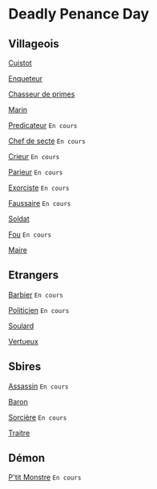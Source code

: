 # Deadly Penance Day

## Villageois

[Cuistot](https://brain-academy.github.io/wiki/blood-on-the-clocktower/cuistot)

[Enqueteur](https://brain-academy.github.io/wiki/blood-on-the-clocktower/enqueteur)

[Chasseur de primes](https://brain-academy.github.io/wiki/blood-on-the-clocktower/chasseurdeprimes)

[Marin](https://brain-academy.github.io/wiki/blood-on-the-clocktower/marin)

[Predicateur](https://brain-academy.github.io/wiki/blood-on-the-clocktower/predicateur) `En cours`

[Chef de secte](https://brain-academy.github.io/wiki/blood-on-the-clocktower/chefdesecte) `En cours`

[Crieur](https://brain-academy.github.io/wiki/blood-on-the-clocktower/crieur) `En cours`

[Parieur](https://brain-academy.github.io/wiki/blood-on-the-clocktower/parieur) `En cours`

[Exorciste](https://brain-academy.github.io/wiki/blood-on-the-clocktower/exorciste) `En cours`

[Faussaire](https://brain-academy.github.io/wiki/blood-on-the-clocktower/faussaire) `En cours`

[Soldat](https://brain-academy.github.io/wiki/blood-on-the-clocktower/soldat)

[Fou](https://brain-academy.github.io/wiki/blood-on-the-clocktower/fou) `En cours`

[Maire](https://brain-academy.github.io/wiki/blood-on-the-clocktower/maire)

## Etrangers

[Barbier](https://brain-academy.github.io/wiki/blood-on-the-clocktower/barbier) `En cours`

[Politicien](https://brain-academy.github.io/wiki/blood-on-the-clocktower/politicien) `En cours`

[Soulard](https://brain-academy.github.io/wiki/blood-on-the-clocktower/soulard)

[Vertueux](https://brain-academy.github.io/wiki/blood-on-the-clocktower/vertueux)

## Sbires

[Assassin](https://brain-academy.github.io/wiki/blood-on-the-clocktower/assassin) `En cours`

[Baron](https://brain-academy.github.io/wiki/blood-on-the-clocktower/baron)

[Sorcière](https://brain-academy.github.io/wiki/blood-on-the-clocktower/sorciere) `En cours`

[Traitre](https://brain-academy.github.io/wiki/blood-on-the-clocktower/traitre) 

## Démon

[P'tit Monstre](https://brain-academy.github.io/wiki/blood-on-the-clocktower/ptitmonstre) `En cours`
